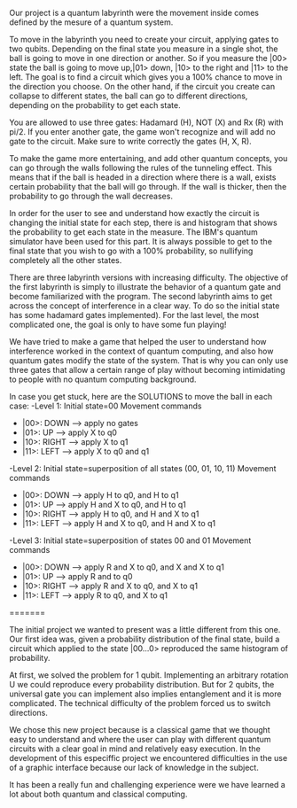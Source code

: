Our project is a quantum labyrinth were the movement inside comes defined by the mesure of a quantum system.

To move in the labyrinth you need to create your circuit, applying gates to two qubits. Depending on the final state you measure in a single shot, the ball is going to move in one direction or another. So if you measure the |00> state the ball is going to move up,|01> down, |10> to the right and |11> to the left. The goal is to find a circuit which gives you a 100% chance to move in the direction you choose. On the other hand, if the circuit you create can collapse to different states, the ball can go to different directions, depending on the probability to get each state. 

You are allowed to use three gates: Hadamard (H), NOT (X) and Rx (R) with pi/2. If you enter another gate, the game won't recognize and will add no gate to the circuit. Make sure to write correctly the gates (H, X, R).

To make the game more entertaining, and add other quantum concepts, you can go through the walls following the rules of the tunneling effect. This means that if the ball is headed in a direction where there is a wall, exists certain probability that the ball will go through. If the wall is thicker, then the probability to go through the wall decreases.

In order for the user to see and understand how exactly the circuit is changing the initial state for each step, there is and histogram that shows the probability to get each state in the measure. The IBM's quantum simulator have been used for this part. It is always possible to get to the final state that you wish to go with a 100% probability, so nullifying completely all the other states. 

There are three labyrinth versions with increasing difficulty. The objective of the first labyrinth is simply to illustrate the behavior of a quantum gate and become familiarized with the program. The second labyrinth aims to get across the concept of interference in a clear way. To do so the initial state has some hadamard gates implemented). For the last level, the most complicated one, the goal is only to have some fun playing!

We have tried to make a game that helped the user to understand how interference worked in the context of quantum computing, and also how quantum gates modify the state of the system. That is why you can only use three gates that allow a certain range of play without becoming intimidating to people with no quantum computing background.



In case you get stuck, here are the SOLUTIONS to move the ball in each case:
-Level 1: Initial state=00
  Movement commands
  - |00>: DOWN --> apply no gates
  - |01>: UP --> apply X to q0
  - |10>: RIGHT --> apply X to q1
  - |11>: LEFT --> apply X to q0 and q1
  
-Level 2: Initial state=superposition of all states (00, 01, 10, 11)
  Movement commands
  - |00>: DOWN --> apply H to q0, and H to q1
  - |01>: UP --> apply H and X to q0, and H to q1 
  - |10>: RIGHT --> apply H to q0, and H and X to q1
  - |11>: LEFT --> apply H and X to q0, and H and X to q1
  
-Level 3: Initial state=superposition of states 00 and 01
  Movement commands
  - |00>: DOWN --> apply R and X to q0, and X and X to q1
  - |01>: UP --> apply R and to q0
  - |10>: RIGHT --> apply R and X to q0, and X to q1
  - |11>: LEFT --> apply R to q0, and X to q1
  
=======

The initial project we wanted to present was a little different from this one. Our first idea was, given a probability distribution of the final state, build a circuit which applied to the state |00...0> reproduced the same histogram of probability. 

At first, we solved the problem for 1 qubit. Implementing an arbitrary rotation U we could reproduce every probability distribution. But for 2 qubits, the universal gate you can implement also implies entanglement and it is more complicated. The technical difficulty of the problem forced us to switch directions. 

We chose this new project because is a classical game that we thought easy to understand and where the user can play with different quantum circuits with a clear goal in mind and relatively easy execution. In the development of this especiffic project we encountered difficulties in the use of a graphic interface because our lack of knowledge in the subject.

It has been a really fun and challenging experience were we have learned a lot about both quantum and classical computing. 
